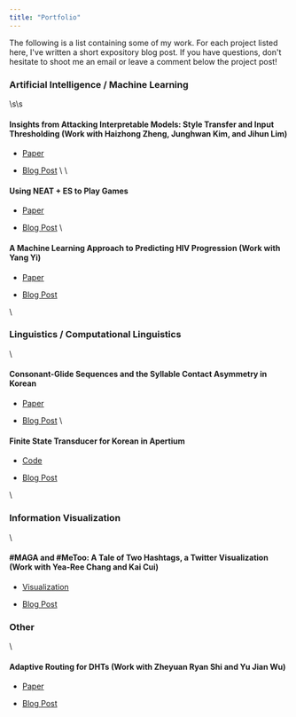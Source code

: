 ```yaml
---
title: "Portfolio"
---
```


The following is a list containing some of my work. 
For each project listed here, I've written a short expository blog post.
If you have questions, don't hesitate to shoot me an email or leave a comment below the project post!

<!---
# TODO
* Make a post for each work explaining the project and its contribution.
* Make the code accessible.
-->

### Artificial Intelligence / Machine Learning
\s\s
#### Insights from Attacking Interpretable Models: Style Transfer and Input Thresholding (Work with Haizhong Zheng, Junghwan Kim, and Jihun Lim) 

- [Paper](https://github.com/mindojune/mindojune.github.io/blob/master/_data/eecs598_012_project.pdf)

- [Blog Post](https://mindojune.github.io/2019/08/05/01ADV.html)
\ \
#### Using NEAT + ES to Play Games

- [Paper](https://github.com/mindojune/mindojune.github.io/blob/master/_data/cs81.pdf)

- [Blog Post](https://mindojune.github.io/2019/08/05/02NEAT+ES.html)
\\
#### A Machine Learning Approach to Predicting HIV Progression (Work with Yang Yi) 

- [Paper](https://github.com/mindojune/mindojune.github.io/blob/master/_data/cs68.pdf)

- [Blog Post](https://mindojune.github.io/2019/08/05/03ML_HIV.html)

\\
### Linguistics / Computational Linguistics
\\
#### Consonant-Glide Sequences and the Syllable Contact Asymmetry in Korean

- [Paper](https://github.com/mindojune/mindojune.github.io/blob/master/_data/ling85.pdf)

- [Blog Post](https://mindojune.github.io/2019/08/05/04PHON.html)
\\
#### Finite State Transducer for Korean in Apertium

- [Code](https://github.com/mindojune/kor-transducer)

- [Blog Post](https://mindojune.github.io/2019/08/05/05FST.html)

\\
### Information Visualization
\\
#### #MAGA and #MeToo: A Tale of Two Hashtags, a Twitter Visualization (Work with Yea-Ree Chang and Kai Cui)

- [Visualization](https://cyearee.github.io/twitter_visualization/index.html)

- [Blog Post](https://mindojune.github.io/2019/08/05/06VIZ.html)


### Other
\\
#### Adaptive Routing for DHTs (Work with Zheyuan Ryan Shi and Yu Jian Wu) 

- [Paper](https://github.com/mindojune/mindojune.github.io/blob/master/_data/cs87_project.pdf)

- [Blog Post](https://mindojune.github.io/2019/08/05/07DHT.html)
<!---
Should I include every work that's appropriate in length and quality, without considering its relevance?
-->
